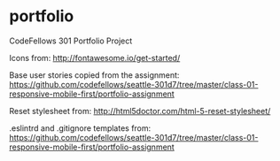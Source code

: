 # portfolio
CodeFellows 301 Portfolio Project



Icons from:
http://fontawesome.io/get-started/

Base user stories copied from the assignment:
https://github.com/codefellows/seattle-301d7/tree/master/class-01-responsive-mobile-first/portfolio-assignment

Reset stylesheet from:
http://html5doctor.com/html-5-reset-stylesheet/

.eslintrd and .gitignore templates from:
https://github.com/codefellows/seattle-301d7/tree/master/class-01-responsive-mobile-first/portfolio-assignment
